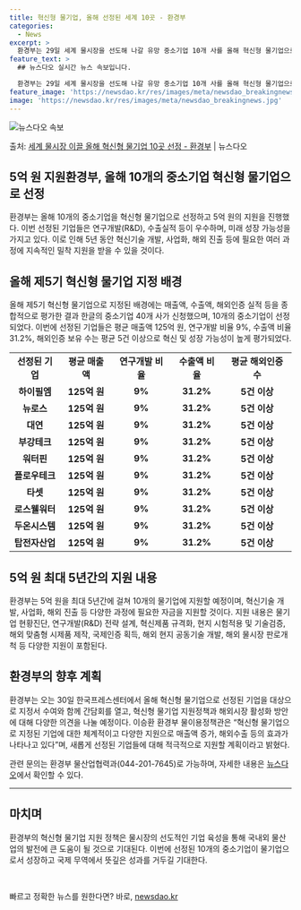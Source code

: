 ```yaml
---
title: 혁신형 물기업, 올해 선정된 세계 10곳 - 환경부
categories:
  - News
excerpt: >
  환경부는 29일 세계 물시장을 선도해 나갈 유망 중소기업 10개 사를 올해 혁신형 물기업으로 지정했다고 밝혔…
feature_text: >
  ## 뉴스다오 실시간 뉴스 속보입니다.

  환경부는 29일 세계 물시장을 선도해 나갈 유망 중소기업 10개 사를 올해 혁신형 물기업으로 지정했다고 밝혔…
feature_image: 'https://newsdao.kr/res/images/meta/newsdao_breakingnews.jpg'
image: 'https://newsdao.kr/res/images/meta/newsdao_breakingnews.jpg'
---
```


![뉴스다오 속보](https://newsdao.kr/res/images/meta/newsdao_breakingnews.jpg)

<p>출처: <a href="https://newsdao.kr/3948" rel="dofollow">세계 물시장 이끌 올해 혁신형 물기업 10곳 선정 - 환경부</a> | 뉴스다오</p>

<h2 data-ke-size="size26">5억 원 지원환경부, 올해 10개의 중소기업 혁신형 물기업으로 선정</h2>
<p data-ke-size="size16">환경부는 올해 10개의 중소기업을 혁신형 물기업으로 선정하고 5억 원의 지원을 진행했다. 이번 선정된 기업들은 연구개발(R&D), 수출실적 등이 우수하며, 미래 성장 가능성을 가지고 있다. 이로 인해 5년 동안 혁신기술 개발, 사업화, 해외 진출 등에 필요한 여러 과정에 지속적인 밀착 지원을 받을 수 있을 것이다.</p>

<h2 data-ke-size="size26">올해 제5기 혁신형 물기업 지정 배경</h2>
<p data-ke-size="size16">올해 제5기 혁신형 물기업으로 지정된 배경에는 매출액, 수출액, 해외인증 실적 등을 종합적으로 평가한 결과 한글의 중소기업 40개 사가 신청했으며, 10개의 중소기업이 선정되었다. 이번에 선정된 기업들은 평균 매출액 125억 원, 연구개발 비율 9%, 수출액 비율 31.2%, 해외인증 보유 수는 평균 5건 이상으로 혁신 및 성장 가능성이 높게 평가되었다.</p>

<table>
	<tr>
		<td style="text-align: center; height: 17px;"><b>선정된 기업</b></td>
		<td style="text-align: center; height: 17px;"><b>평균 매출액</b></td>
		<td style="text-align: center; height: 17px;"><b>연구개발 비율</b></td>
		<td style="text-align: center; height: 17px;"><b>수출액 비율</b></td>
		<td style="text-align: center; height: 17px;"><b>평균 해외인증 수</b></td>
	</tr>
	<tr>
		<td style="text-align: center; height: 17px;"><b>하이필엠</b></td>
		<td style="text-align: center; height: 17px;"><b>125억 원</b></td>
		<td style="text-align: center; height: 17px;"><b>9%</b></td>
		<td style="text-align: center; height: 17px;"><b>31.2%</b></td>
		<td style="text-align: center; height: 17px;"><b>5건 이상</b></td>
	</tr>
	<tr>
		<td style="text-align: center; height: 17px;"><b>뉴로스</b></td>
		<td style="text-align: center; height: 17px;"><b>125억 원</b></td>
		<td style="text-align: center; height: 17px;"><b>9%</b></td>
		<td style="text-align: center; height: 17px;"><b>31.2%</b></td>
		<td style="text-align: center; height: 17px;"><b>5건 이상</b></td>
	</tr>
	<tr>
		<td style="text-align: center; height: 17px;"><b>대연</b></td>
		<td style="text-align: center; height: 17px;"><b>125억 원</b></td>
		<td style="text-align: center; height: 17px;"><b>9%</b></td>
		<td style="text-align: center; height: 17px;"><b>31.2%</b></td>
		<td style="text-align: center; height: 17px;"><b>5건 이상</b></td>
	</tr>
	<tr>
		<td style="text-align: center; height: 17px;"><b>부강테크</b></td>
		<td style="text-align: center; height: 17px;"><b>125억 원</b></td>
		<td style="text-align: center; height: 17px;"><b>9%</b></td>
		<td style="text-align: center; height: 17px;"><b>31.2%</b></td>
		<td style="text-align: center; height: 17px;"><b>5건 이상</b></td>
	</tr>
	<tr>
		<td style="text-align: center; height: 17px;"><b>워터핀</b></td>
		<td style="text-align: center; height: 17px;"><b>125억 원</b></td>
		<td style="text-align: center; height: 17px;"><b>9%</b></td>
		<td style="text-align: center; height: 17px;"><b>31.2%</b></td>
		<td style="text-align: center; height: 17px;"><b>5건 이상</b></td>
	</tr>
	<tr>
		<td style="text-align: center; height: 17px;"><b>플로우테크</b></td>
		<td style="text-align: center; height: 17px;"><b>125억 원</b></td>
		<td style="text-align: center; height: 17px;"><b>9%</b></td>
		<td style="text-align: center; height: 17px;"><b>31.2%</b></td>
		<td style="text-align: center; height: 17px;"><b>5건 이상</b></td>
	</tr>
	<tr>
		<td style="text-align: center; height: 17px;"><b>타셋</b></td>
		<td style="text-align: center; height: 17px;"><b>125억 원</b></td>
		<td style="text-align: center; height: 17px;"><b>9%</b></td>
		<td style="text-align: center; height: 17px;"><b>31.2%</b></td>
		<td style="text-align: center; height: 17px;"><b>5건 이상</b></td>
	</tr>
	<tr>
		<td style="text-align: center; height: 17px;"><b>로스웰워터</b></td>
		<td style="text-align: center; height: 17px;"><b>125억 원</b></td>
		<td style="text-align: center; height: 17px;"><b>9%</b></td>
		<td style="text-align: center; height: 17px;"><b>31.2%</b></td>
		<td style="text-align: center; height: 17px;"><b>5건 이상</b></td>
	</tr>
	<tr>
		<td style="text-align: center; height: 17px;"><b>두온시스템</b></td>
		<td style="text-align: center; height: 17px;"><b>125억 원</b></td>
		<td style="text-align: center; height: 17px;"><b>9%</b></td>
		<td style="text-align: center; height: 17px;"><b>31.2%</b></td>
		<td style="text-align: center; height: 17px;"><b>5건 이상</b></td>
	</tr>
	<tr>
		<td style="text-align: center; height: 17px;"><b>탑전자산업</b></td>
		<td style="text-align: center; height: 17px;"><b>125억 원</b></td>
		<td style="text-align: center; height: 17px;"><b>9%</b></td>
		<td style="text-align: center; height: 17px;"><b>31.2%</b></td>
		<td style="text-align: center; height: 17px;"><b>5건 이상</b></td>
	</tr>
</table>

<h2 data-ke-size="size26">5억 원 최대 5년간의 지원 내용</h2>
<p data-ke-size="size16">환경부는 5억 원을 최대 5년간에 걸쳐 10개의 물기업에 지원할 예정이며, 혁신기술 개발, 사업화, 해외 진출 등 다양한 과정에 필요한 자금을 지원할 것이다. 지원 내용은 물기업 현황진단, 연구개발(R&D) 전략 설계, 혁신제품 규격화, 현지 시험적용 및 기술검증, 해외 맞춤형 시제품 제작, 국제인증 획득, 해외 현지 공동기술 개발, 해외 물시장 판로개척 등 다양한 지원이 포함된다.</p>

<h2 data-ke-size="size26">환경부의 향후 계획</h2>
<p data-ke-size="size16">환경부는 오는 30일 한국프레스센터에서 올해 혁신형 물기업으로 선정된 기업을 대상으로 지정서 수여와 함께 간담회를 열고, 혁신형 물기업 지원정책과 해외시장 활성화 방안에 대해 다양한 의견을 나눌 예정이다. 이승환 환경부 물이용정책관은 “혁신형 물기업으로 지정된 기업에 대한 체계적이고 다양한 지원으로 매출액 증가, 해외수출 등의 효과가 나타나고 있다”며, 새롭게 선정된 기업들에 대해 적극적으로 지원할 계획이라고 밝혔다.</p>

<p data-ke-size="size16">관련 문의는 환경부 물산업협력과(044-201-7645)로 가능하며, 자세한 내용은 <a href="https://newsdao.kr/3948">뉴스다오</a>에서 확인할 수 있다.</p>

<hr>

<h2 data-ke-size="size26">마치며</h2>
<p data-ke-size="size16">환경부의 혁신형 물기업 지원 정책은 물시장의 선도적인 기업 육성을 통해 국내외 물산업의 발전에 큰 도움이 될 것으로 기대된다. 이번에 선정된 10개의 중소기업이 물기업으로서 성장하고 국제 무역에서 뜻깊은 성과를 거두길 기대한다.</p>
<p data-ke-size="size16">&nbsp;</p> 

빠르고 정확한 뉴스를 원한다면? 바로, <a href="https://newsdao.kr" rel="dofollow">newsdao.kr</a>


